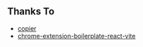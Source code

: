 ## Thanks To
 * [copier](https://github.com/copier-org/copier) 
 * [chrome-extension-boilerplate-react-vite](https://github.com/Jonghakseo/chrome-extension-boilerplate-react-vite) 